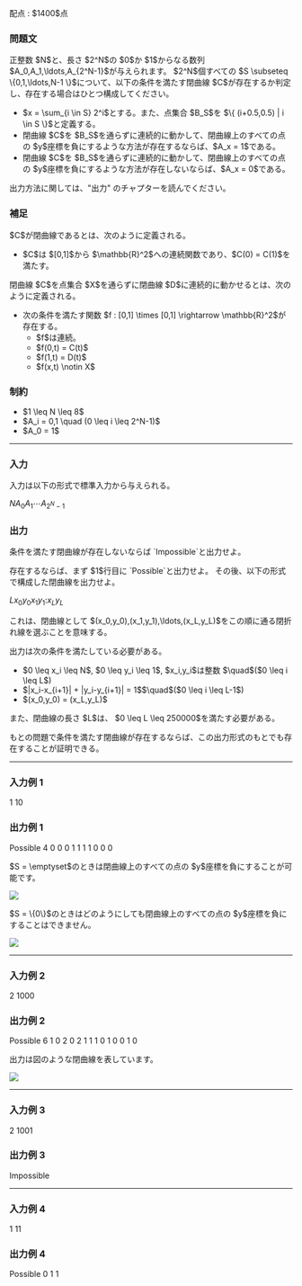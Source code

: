 
<div>

<span>

<span>

<p>
配点 : $1400$点
</p>

<div>

<section>

### **問題文**

<p>
正整数 $N$と、長さ $2^N$の $0$か $1$からなる数列 $A_0,A_1,\ldots,A_{2^N-1}$が与えられます。
$2^N$個すべての $S \subseteq \{0,1,\ldots,N-1 \}$について、以下の条件を満たす閉曲線 $C$が存在するか判定し、存在する場合はひとつ構成してください。
</p>

<ul>

<li>
$x = \sum_{i \in S} 2^i$とする。また、点集合 $B_S$を $\{ (i+0.5,0.5) | i \in S \}$と定義する。
</li>

<li>
閉曲線 $C$を $B_S$を通らずに連続的に動かして、閉曲線上のすべての点の $y$座標を負にするような方法が存在するならば、$A_x = 1$である。
</li>

<li>
閉曲線 $C$を $B_S$を通らずに連続的に動かして、閉曲線上のすべての点の $y$座標を負にするような方法が存在しないならば、$A_x = 0$である。
</li>

</ul>

<p>
出力方法に関しては、"出力" のチャプターを読んでください。
</p>

</section>

</div>

<div>

<section>

### **補足**

<p>
$C$が閉曲線であるとは、次のように定義される。
</p>

<ul>

<li>
$C$は $[0,1]$から $\mathbb{R}^2$への連続関数であり、$C(0) = C(1)$を満たす。
</li>

</ul>

<p>
閉曲線 $C$を点集合 $X$を通らずに閉曲線 $D$に連続的に動かせるとは、次のように定義される。
</p>

<ul>

<li>
次の条件を満たす関数 $f : [0,1] \times [0,1] \rightarrow \mathbb{R}^2$が存在する。
<ul>

<li>
$f$は連続。
</li>

<li>
$f(0,t) = C(t)$
</li>

<li>
$f(1,t) = D(t)$
</li>

<li>
$f(x,t) \notin X$
</li>

</ul>

</li>

</ul>

</section>

</div>

<div>

<section>

### **制約**

<ul>

<li>
$1 \leq N \leq 8$
</li>

<li>
$A_i = 0,1 \quad (0 \leq i \leq 2^N-1)$
</li>

<li>
$A_0 = 1$
</li>

</ul>

</section>

</div>

---

<div>

<div>

<section>

### **入力**

<p>
入力は以下の形式で標準入力から与えられる。
</p>

<div>

$N$$A_0A_1 \cdots A_{2^N-1}$
</div>

</section>

</div>

<div>

<section>

### **出力**

<p>
条件を満たす閉曲線が存在しないならば `Impossible`と出力せよ。
</p>

<p>
存在するならば、まず $1$行目に `Possible`と出力せよ。
その後、以下の形式で構成した閉曲線を出力せよ。
</p>

<div>

$L$$x_0$$y_0$$x_1$$y_1$$:$$x_L$$y_L$
</div>

<p>
これは、閉曲線として $(x_0,y_0),(x_1,y_1),\ldots,(x_L,y_L)$をこの順に通る閉折れ線を選ぶことを意味する。
</p>

<p>
出力は次の条件を満たしている必要がある。
</p>

<ul>

<li>
$0 \leq x_i \leq N$, $0 \leq y_i \leq 1$, $x_i,y_i$は整数 $\quad$($0 \leq i \leq L$)
</li>

<li>
$|x_i-x_{i+1}| + |y_i-y_{i+1}| = 1$$\quad$($0 \leq i \leq L-1$)
</li>

<li>
$(x_0,y_0) = (x_L,y_L)$
</li>

</ul>

<p>
また、閉曲線の長さ $L$は、 $0 \leq L \leq 250000$を満たす必要がある。
</p>

<p>
もとの問題で条件を満たす閉曲線が存在するならば、この出力形式のもとでも存在することが証明できる。
</p>

</section>

</div>

</div>

---

<div>

<section>

### **入力例 1**

<div>

1
10

</div>

</section>

</div>

<div>

<section>

### **出力例 1**

<div>

Possible
4
0 0
0 1
1 1
1 0
0 0

</div>

<p>
$S = \emptyset$のときは閉曲線上のすべての点の $y$座標を負にすることが可能です。
</p>

<p>

<img src="https://img.atcoder.jp/agc043/d44ca639698b4c14bb84b90da5442ca6.png">

</img>

</p>

<p>
$S = \{0\}$のときはどのようにしても閉曲線上のすべての点の $y$座標を負にすることはできません。
</p>

<p>

<img src="https://img.atcoder.jp/agc043/5a960a0c4167e8593b6c8f8af685253d.png">

</img>

</p>

</section>

</div>

---

<div>

<section>

### **入力例 2**

<div>

2
1000

</div>

</section>

</div>

<div>

<section>

### **出力例 2**

<div>

Possible
6
1 0
2 0
2 1
1 1
0 1
0 0
1 0

</div>

<p>
出力は図のような閉曲線を表しています。
</p>

<p>

<img src="https://img.atcoder.jp/agc043/283e490d520a451f1b15160900c9b545.png">

</img>

</p>

</section>

</div>

---

<div>

<section>

### **入力例 3**

<div>

2
1001

</div>

</section>

</div>

<div>

<section>

### **出力例 3**

<div>

Impossible

</div>

</section>

</div>

---

<div>

<section>

### **入力例 4**

<div>

1
11

</div>

</section>

</div>

<div>

<section>

### **出力例 4**

<div>

Possible
0
1 1

</div>

</section>

</div>

</span>

</span>

</div>
